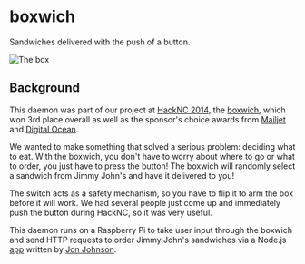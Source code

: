 # boxwich

Sandwiches delivered with the push of a button.

![The box](http://jonjonsonjr.github.io/boxwich/img/gh_box.jpg)

## Background

This daemon was part of our project at [HackNC 2014](http://hacknc.us/),
the [boxwich](https://github.com/jonjonsonjr/boxwich), which won 3rd place overall as well as the sponsor's choice awards from
[Mailjet](https://www.mailjet.com/) and
[Digital Ocean](https://www.digitalocean.com/).

We wanted to make something that solved a serious problem: deciding what to eat.
With the boxwich, you don't have to worry about where to go or what to order,
you just have to press the button! The boxwich will randomly select a sandwich
from Jimmy John's and have it delivered to you!

The switch acts as a safety mechanism, so you have to flip it to arm the box
before it will work. We had several people just come up and immediately push
the button during HackNC, so it was very useful.



This daemon runs on a Raspberry Pi to take user input through the boxwich and send HTTP requests to order Jimmy John's sandwiches via a Node.js [app](https://github.com/jonjonsonjr/boxwich) written by [Jon Johnson](https://github.com/jonjonsonjr).

